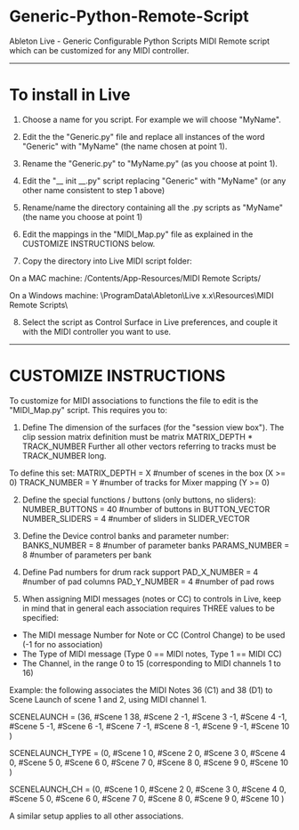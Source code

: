 # Generic-Python-Remote-Script
Ableton Live - Generic Configurable Python Scripts
MIDI Remote script which can be customized for any MIDI controller.

------------------------------
# To install in Live
1) Choose a name for you script. For example we will choose "MyName".

2) Edit the the "Generic.py" file and replace all instances of the word "Generic" with "MyName" (the name chosen at point 1).

3) Rename the "Generic.py" to "MyName.py" (as you choose at point 1).

4) Edit the "__ init __.py" script replacing "Generic" with "MyName" (or any other name consistent to step 1 above)

5) Rename/name the directory containing all the .py scripts as "MyName" (the name you choose at point 1)

6) Edit the mappings in the "MIDI_Map.py" file as explained in the CUSTOMIZE INSTRUCTIONS below.

7) Copy the directory into Live MIDI script folder:

On a MAC machine: /Contents/App-Resources/MIDI Remote Scripts/

On a Windows machine: \ProgramData\Ableton\Live x.x\Resources\MIDI Remote Scripts\

8) Select the script as Control Surface in Live preferences, and couple it with the MIDI controller you want to use.

------------------------------
# CUSTOMIZE INSTRUCTIONS
To customize for MIDI associations to functions the file to edit is the "MIDI_Map.py" script.
This requires you to:

1. Define The dimension of the surfaces (for the "session view box").
The clip session matrix definition must be matrix MATRIX_DEPTH * TRACK_NUMBER
Further all other vectors referring to tracks must be TRACK_NUMBER long.

To define this set:
MATRIX_DEPTH = X #number of scenes in the box (X >= 0)
TRACK_NUMBER = Y #number of tracks for Mixer mapping (Y >= 0)

2. Define the special functions / buttons (only buttons, no sliders):
NUMBER_BUTTONS = 40 #number of buttons in BUTTON_VECTOR
NUMBER_SLIDERS = 4 #number of sliders in SLIDER_VECTOR

3. Define the Device control banks and parameter number:
BANKS_NUMBER = 8 #number of parameter banks
PARAMS_NUMBER = 8 #number of parameters per bank

4. Define Pad numbers for drum rack support
PAD_X_NUMBER = 4 #number of pad columns
PAD_Y_NUMBER = 4 #number of pad rows

5. When assigning MIDI messages (notes or CC) to controls in Live, keep in mind that in general each association requires THREE values to be specified:

- The MIDI message Number for Note or CC (Control Change) to be used (-1 for no association)
- The Type of MIDI message (Type 0 == MIDI notes, Type 1 == MIDI CC)
- The Channel, in the range 0 to 15 (corresponding to MIDI channels 1 to 16)

Example: the following associates the MIDI Notes 36 (C1) and 38 (D1) to Scene Launch of scene 1 and 2, using MIDI channel 1.

SCENELAUNCH = (36, #Scene 1
               38, #Scene 2
               -1, #Scene 3
               -1, #Scene 4
               -1, #Scene 5
               -1, #Scene 6
               -1, #Scene 7
               -1, #Scene 8
               -1, #Scene 9
               -1, #Scene 10
               )

SCENELAUNCH_TYPE = (0, #Scene 1
               0, #Scene 2
               0, #Scene 3
               0, #Scene 4
               0, #Scene 5
               0, #Scene 6
               0, #Scene 7
               0, #Scene 8
               0, #Scene 9
               0, #Scene 10
               )

SCENELAUNCH_CH = (0, #Scene 1
               0, #Scene 2
               0, #Scene 3
               0, #Scene 4
               0, #Scene 5
               0, #Scene 6
               0, #Scene 7
               0, #Scene 8
               0, #Scene 9
               0, #Scene 10
               )

A similar setup applies to all other associations.
